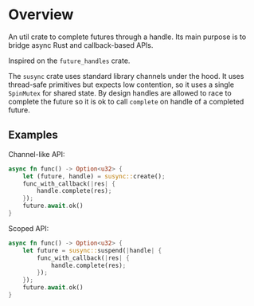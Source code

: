# Overview
An util crate to complete futures through a handle. Its main purpose is to bridge async Rust and callback-based APIs.

Inspired on the `future_handles` crate.

The `susync` crate uses standard library channels under the hood. It uses thread-safe primitives but expects low contention,
so it uses a single `SpinMutex` for shared state.
By design handles are allowed to race to complete the future so it is ok to call `complete` on handle of a completed future.

## Examples

Channel-like API:
```rust
async fn func() -> Option<u32> {
    let (future, handle) = susync::create();
    func_with_callback(|res| {
        handle.complete(res);
    });
    future.await.ok()
}
```

Scoped API:
```rust
async fn func() -> Option<u32> {
    let future = susync::suspend(|handle| {
        func_with_callback(|res| {
            handle.complete(res);
        });
    });
    future.await.ok()
}
```